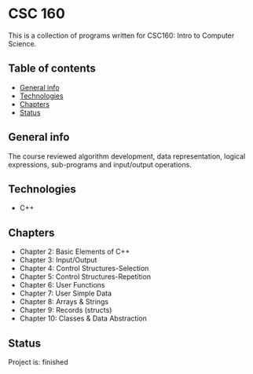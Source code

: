 # CSC 160
This is a collection of programs written for CSC160: Intro to Computer Science. 

## Table of contents
* [General info](#general-info)
* [Technologies](#technologies)
* [Chapters](#chapters)
* [Status](#status)

## General info
The course reviewed algorithm development, data representation, logical expressions, sub-programs and input/output operations.

## Technologies
* C++

## Chapters
* Chapter 2: Basic Elements of C++
* Chapter 3: Input/Output
* Chapter 4: Control Structures-Selection
* Chapter 5: Control Structures-Repetition
* Chapter 6: User Functions
* Chapter 7: User Simple Data
* Chapter 8: Arrays & Strings
* Chapter 9: Records (structs)
* Chapter 10: Classes & Data Abstraction

## Status
Project is: finished

